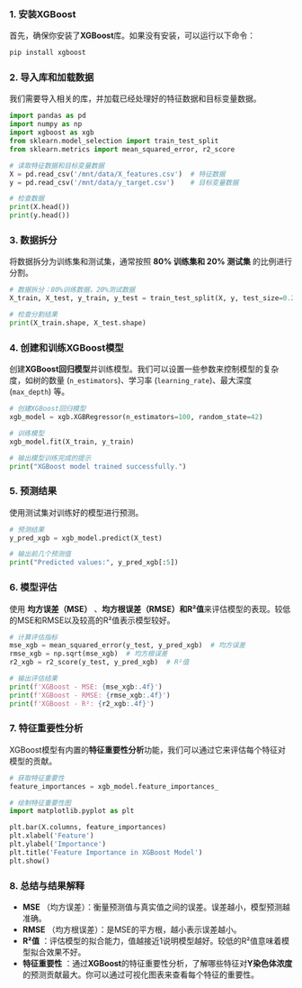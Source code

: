 ###  **1. 安装XGBoost**

首先，确保你安装了**XGBoost**库。如果没有安装，可以运行以下命令：

```bash
pip install xgboost
```

### **2. 导入库和加载数据**

我们需要导入相关的库，并加载已经处理好的特征数据和目标变量数据。

```python
import pandas as pd
import numpy as np
import xgboost as xgb
from sklearn.model_selection import train_test_split
from sklearn.metrics import mean_squared_error, r2_score

# 读取特征数据和目标变量数据
X = pd.read_csv('/mnt/data/X_features.csv')  # 特征数据
y = pd.read_csv('/mnt/data/y_target.csv')    # 目标变量数据

# 检查数据
print(X.head())
print(y.head())
```

### **3. 数据拆分**

将数据拆分为训练集和测试集，通常按照 **80% 训练集和 20% 测试集** 的比例进行分割。

```python
# 数据拆分：80%训练数据，20%测试数据
X_train, X_test, y_train, y_test = train_test_split(X, y, test_size=0.2, random_state=42)

# 检查分割结果
print(X_train.shape, X_test.shape)
```

### **4. 创建和训练XGBoost模型**

创建**XGBoost回归模型**并训练模型。我们可以设置一些参数来控制模型的复杂度，如树的数量 (`n_estimators`)、学习率 (`learning_rate`)、最大深度 (`max_depth`) 等。

```python
# 创建XGBoost回归模型
xgb_model = xgb.XGBRegressor(n_estimators=100, random_state=42)

# 训练模型
xgb_model.fit(X_train, y_train)

# 输出模型训练完成的提示
print("XGBoost model trained successfully.")
```

### **5. 预测结果**

使用测试集对训练好的模型进行预测。

```python
# 预测结果
y_pred_xgb = xgb_model.predict(X_test)

# 输出前几个预测值
print("Predicted values:", y_pred_xgb[:5])
```

### **6. 模型评估**

使用 **均方误差（MSE）** 、**均方根误差（RMSE）**和**R²值**来评估模型的表现。较低的MSE和RMSE以及较高的R²值表示模型较好。

```python
# 计算评估指标
mse_xgb = mean_squared_error(y_test, y_pred_xgb)  # 均方误差
rmse_xgb = np.sqrt(mse_xgb)  # 均方根误差
r2_xgb = r2_score(y_test, y_pred_xgb)  # R²值

# 输出评估结果
print(f'XGBoost - MSE: {mse_xgb:.4f}')
print(f'XGBoost - RMSE: {rmse_xgb:.4f}')
print(f'XGBoost - R²: {r2_xgb:.4f}')
```

### **7. 特征重要性分析**

XGBoost模型有内置的**特征重要性分析**功能，我们可以通过它来评估每个特征对模型的贡献。

```python
# 获取特征重要性
feature_importances = xgb_model.feature_importances_

# 绘制特征重要性图
import matplotlib.pyplot as plt

plt.bar(X.columns, feature_importances)
plt.xlabel('Feature')
plt.ylabel('Importance')
plt.title('Feature Importance in XGBoost Model')
plt.show()
```

### **8. 总结与结果解释**

* **MSE** （均方误差）：衡量预测值与真实值之间的误差。误差越小，模型预测越准确。
* **RMSE** （均方根误差）：是MSE的平方根，越小表示误差越小。
* **R²值** ：评估模型的拟合能力，值越接近1说明模型越好。较低的R²值意味着模型拟合效果不好。
* **特征重要性** ：通过**XGBoost**的特征重要性分析，了解哪些特征对**Y染色体浓度**的预测贡献最大。你可以通过可视化图表来查看每个特征的重要性。
